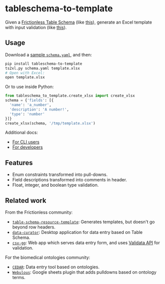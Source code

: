 # tableschema-to-template

Given a [Frictionless Table Schema](https://specs.frictionlessdata.io/table-schema/)
(like [this](https://raw.githubusercontent.com/hubmapconsortium/tableschema-to-template/main/tests/fixtures/schema.yaml)),
generate an Excel template with input validation
(like [this](https://raw.githubusercontent.com/hubmapconsortium/tableschema-to-template/main/tests/fixtures/template.xlsx)).

## Usage

Download a [sample `schema.yaml`](https://raw.githubusercontent.com/hubmapconsortium/tableschema-to-template/main/tests/fixtures/schema.yaml), and then:

```sh
pip install tableschema-to-template
ts2xl.py schema.yaml template.xlsx
# Open with Excel:
open template.xlsx
```

Or to use inside Python:
```python
from tableschema_to_template.create_xlsx import create_xlsx
schema = {'fields': [{
  'name': 'a_number',
  'description': 'A number!',
  'type': 'number'
}]}
create_xlsx(schema, '/tmp/template.xlsx')
```

Additional docs:
- [For CLI users](https://github.com/hubmapconsortium/tableschema-to-template/blob/main/README-cli.md#readme)
- [For developers](https://github.com/hubmapconsortium/tableschema-to-template/blob/main/README-dev.md#readme)

## Features

- Enum constraints transformed into pull-downs.
- Field descriptions transformed into comments in header.
- Float, integer, and boolean type validation.

## Related work

From the Frictionless community:
- [`table-schema-resource-template`](https://pypi.org/project/table-schema-resource-template/): Generates templates, but doesn't go beyond row headers. 
- [`data-curator`](https://github.com/qcif/data-curator): Desktop application for data entry based on Table Schema.
- [`csv-gg`](https://github.com/etalab/csv-gg): Web app which serves data entry form, and uses [Validata API](https://git.opendatafrance.net/validata/) for validation. 

For the biomedical ontologies community:
- [`CEDAR`](https://more.metadatacenter.org/): Data entry tool based on ontologies.
- [`Webulous`](https://www.ebi.ac.uk/spot/webulous/): Google sheets plugin that adds pulldowns based on ontology terms.
